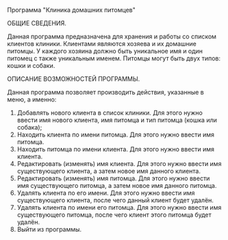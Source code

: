 Программа "Клиника домашних питомцев"

ОБЩИЕ СВЕДЕНИЯ.

  Данная программа предназначена для хранения и работы со списком клиентов клиники. Клиентами являются хозяева и их домашние питомцы. У каждого хозяина должно быть уникальное имя и один питомец с также уникальным именем. Питомцы могут быть двух типов: кошки и собаки.

ОПИСАНИЕ ВОЗМОЖНОСТЕЙ ПРОГРАММЫ.

  Данная программа позволяет производить действия, указанные в меню, а именно:
  1. Добавлять нового клиента в список клиники. Для этого нужно ввести имя нового клиента, имя питомца и тип питомца (кошка или            собака);
  2. Находить клиента по имени питомца. Для этого нужно ввести имя питомца.
  3. Находить питомца по имени клиента. Для этого нужно ввести имя клиента.
  4. Редактировать (изменять) имя клиента. Для этого нужно ввести имя существующего клиента, а затем новое имя данного клиента.
  5. Редактировать (изменять) имя питомца. Для этого нужно ввести имя существующего питомца, а затем новое имя данного питомца.
  6. Удалять клиента по его имени. Для этого нужно ввести имя существующего клиента, после чего данный клиент будет удалён.
  7. Удалять клиента по имени его питомца. Для этого нужно ввести имя существующего питомца, после чего клиент этого питомца будет         удалён.
  8. Выйти из программы.
